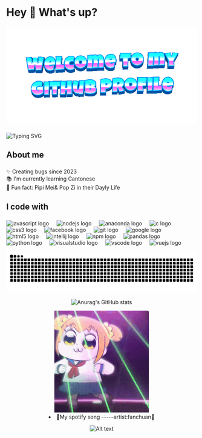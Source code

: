 <h1 align="left">Hey 👋 What's up?</h1>

###
<img src="welcome-header.gif" alt="Layout with last medium posts" >

###
![Typing SVG](https://readme-typing-svg.herokuapp.com?font=Fira+Code&pause=1000&random=false&width=435&lines=Hi👋+I+am+Alma+😊+%F0%9F%91%8B;👩🏻‍💻+Major+in+Computerscience.+✨%F0%9F%91%8B;Open+Source+Enthusiast✨.)


###

<h2 align="left">About me</h2>

###

<p align="left">✨ Creating bugs since 2023<br>📚 I'm currently learning Cantonese<br>🎲 Fun fact: Pipi Mei& Pop Zi in their Dayly Life</p>

###

<h2 align="left">I code with</h2>

###

<div align="left">
  <img src="https://cdn.jsdelivr.net/gh/devicons/devicon/icons/javascript/javascript-original.svg" height="40" alt="javascript logo"  />
  <img width="12" />
  <img src="https://cdn.jsdelivr.net/gh/devicons/devicon/icons/nodejs/nodejs-original.svg" height="40" alt="nodejs logo"  />
  <img width="12" />
  <img src="https://cdn.jsdelivr.net/gh/devicons/devicon/icons/anaconda/anaconda-original.svg" height="40" alt="anaconda logo"  />
  <img width="12" />
  <img src="https://cdn.jsdelivr.net/gh/devicons/devicon/icons/c/c-original.svg" height="40" alt="c logo"  />
  <img width="12" />
  <img src="https://cdn.jsdelivr.net/gh/devicons/devicon/icons/css3/css3-original.svg" height="40" alt="css3 logo"  />
  <img width="12" />
  <img src="https://cdn.jsdelivr.net/gh/devicons/devicon/icons/facebook/facebook-original.svg" height="40" alt="facebook logo"  />
  <img width="12" />
  <img src="https://cdn.jsdelivr.net/gh/devicons/devicon/icons/git/git-original.svg" height="40" alt="git logo"  />
  <img width="12" />
  <img src="https://cdn.jsdelivr.net/gh/devicons/devicon/icons/google/google-original.svg" height="40" alt="google logo"  />
  <img width="12" />
  <img src="https://cdn.jsdelivr.net/gh/devicons/devicon/icons/html5/html5-original.svg" height="40" alt="html5 logo"  />
  <img width="12" />
  <img src="https://cdn.jsdelivr.net/gh/devicons/devicon/icons/intellij/intellij-original.svg" height="40" alt="intellij logo"  />
  <img width="12" />
  <img src="https://cdn.jsdelivr.net/gh/devicons/devicon/icons/npm/npm-original-wordmark.svg" height="40" alt="npm logo"  />
  <img width="12" />
  <img src="https://cdn.jsdelivr.net/gh/devicons/devicon/icons/pandas/pandas-original.svg" height="40" alt="pandas logo"  />
  <img width="12" />
  <img src="https://cdn.jsdelivr.net/gh/devicons/devicon/icons/python/python-original.svg" height="40" alt="python logo"  />
  <img width="12" />
  <img src="https://cdn.jsdelivr.net/gh/devicons/devicon/icons/visualstudio/visualstudio-plain.svg" height="40" alt="visualstudio logo"  />
  <img width="12" />
  <img src="https://cdn.jsdelivr.net/gh/devicons/devicon/icons/vscode/vscode-original.svg" height="40" alt="vscode logo"  />
  <img width="12" />
  <img src="https://cdn.jsdelivr.net/gh/devicons/devicon/icons/vuejs/vuejs-original.svg" height="40" alt="vuejs logo"  />
</div>

 ![](https://raw.githubusercontent.com/fancc31415/fancc31415/output/github-contribution-grid-snake.svg)


<div align="center">
  
  ![Anurag's GitHub stats](https://github-readme-stats.vercel.app/api?username=fancc&theme=dark&show_icons=true)
  
  </li>  <img src="下载.gif" alt="Layout with last medium posts" ></a> 
  <li>🤞My spotify song -----artist:fanchuan🤞
  
  ![Alt text](https://spotify-recently-played-readme.vercel.app/api?user=31fndakyv5hbocsxef2yke7zv54e)
  

  
</div>

